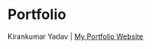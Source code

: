 # Portfolio

Kirankumar Yadav | [My Portfolio Website](https://iamkirankumaryadav.github.io/Portfolio/) 
